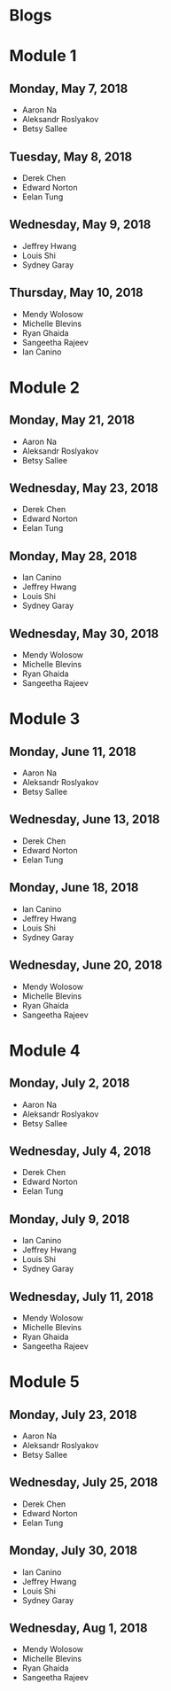 # Blogs

# Module 1

## Monday, May 7, 2018

* Aaron Na
* Aleksandr Roslyakov
* Betsy Sallee

## Tuesday, May 8, 2018

* Derek Chen
* Edward Norton
* Eelan Tung

## Wednesday, May 9, 2018

* Jeffrey Hwang
* Louis Shi
* Sydney Garay

## Thursday, May 10, 2018

* Mendy Wolosow
* Michelle Blevins
* Ryan Ghaida
* Sangeetha Rajeev
* Ian Canino


# Module 2

## Monday, May 21, 2018

* Aaron Na
* Aleksandr Roslyakov
* Betsy Sallee

## Wednesday, May 23, 2018

* Derek Chen
* Edward Norton
* Eelan Tung

## Monday, May 28, 2018

* Ian Canino
* Jeffrey Hwang
* Louis Shi
* Sydney Garay

## Wednesday, May 30, 2018

* Mendy Wolosow
* Michelle Blevins
* Ryan Ghaida
* Sangeetha Rajeev


# Module 3

## Monday, June 11, 2018

* Aaron Na
* Aleksandr Roslyakov
* Betsy Sallee

## Wednesday, June 13, 2018

* Derek Chen
* Edward Norton
* Eelan Tung

## Monday, June 18, 2018

* Ian Canino
* Jeffrey Hwang
* Louis Shi
* Sydney Garay

## Wednesday, June 20, 2018

* Mendy Wolosow
* Michelle Blevins
* Ryan Ghaida
* Sangeetha Rajeev


# Module 4

## Monday, July 2, 2018

* Aaron Na
* Aleksandr Roslyakov
* Betsy Sallee

## Wednesday, July 4, 2018

* Derek Chen
* Edward Norton
* Eelan Tung

## Monday, July 9, 2018

* Ian Canino
* Jeffrey Hwang
* Louis Shi
* Sydney Garay

## Wednesday, July 11, 2018

* Mendy Wolosow
* Michelle Blevins
* Ryan Ghaida
* Sangeetha Rajeev


# Module 5

## Monday, July 23, 2018

* Aaron Na
* Aleksandr Roslyakov
* Betsy Sallee

## Wednesday, July 25, 2018

* Derek Chen
* Edward Norton
* Eelan Tung

## Monday, July 30, 2018

* Ian Canino
* Jeffrey Hwang
* Louis Shi
* Sydney Garay

## Wednesday, Aug 1, 2018

* Mendy Wolosow
* Michelle Blevins
* Ryan Ghaida
* Sangeetha Rajeev
